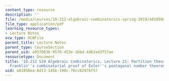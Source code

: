 ```yaml
---
content_type: resource
description: ''
file: /media/courses/18-212-algebraic-combinatorics-spring-2019/a01850ea8d13145b190c70cc02976f57_MIT18_212S19_lec21.pdf
file_type: application/pdf
learning_resource_types:
- Lecture Notes
ocw_type: OCWFile
parent_title: Lecture Notes
parent_type: CourseSection
parent_uid: a95f0836-9570-d53e-1bbd-4d62a43f57ae
resourcetype: Document
title: '18.212 S19 Algebraic Combinatorics, Lecture 21: Partition theory (cont.).
  Franklin''s combinatorial proof of Euler''s pentagonal number theorem and more'
uid: a01850ea-8d13-145b-190c-70cc02976f57
---
```

